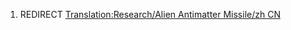 1.  REDIRECT [Translation:Research/Alien Antimatter Missile/zh
    CN](Translation:Research/Alien_Antimatter_Missile/zh_CN "wikilink")